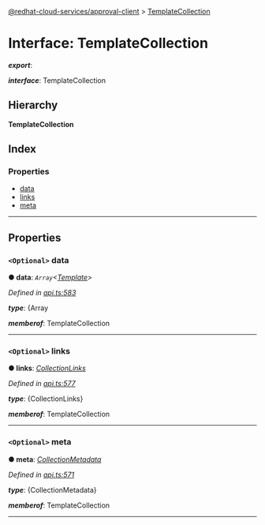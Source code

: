 [@redhat-cloud-services/approval-client](../README.md) > [TemplateCollection](../interfaces/templatecollection.md)

# Interface: TemplateCollection

*__export__*: 

*__interface__*: TemplateCollection

## Hierarchy

**TemplateCollection**

## Index

### Properties

* [data](templatecollection.md#data)
* [links](templatecollection.md#links)
* [meta](templatecollection.md#meta)

---

## Properties

<a id="data"></a>

### `<Optional>` data

**● data**: *`Array`<[Template](template.md)>*

*Defined in [api.ts:583](https://github.com/karelhala/javascript-clients/blob/master/packages/approval/api.ts#L583)*

*__type__*: {Array

*__memberof__*: TemplateCollection

___
<a id="links"></a>

### `<Optional>` links

**● links**: *[CollectionLinks](collectionlinks.md)*

*Defined in [api.ts:577](https://github.com/karelhala/javascript-clients/blob/master/packages/approval/api.ts#L577)*

*__type__*: {CollectionLinks}

*__memberof__*: TemplateCollection

___
<a id="meta"></a>

### `<Optional>` meta

**● meta**: *[CollectionMetadata](collectionmetadata.md)*

*Defined in [api.ts:571](https://github.com/karelhala/javascript-clients/blob/master/packages/approval/api.ts#L571)*

*__type__*: {CollectionMetadata}

*__memberof__*: TemplateCollection

___

